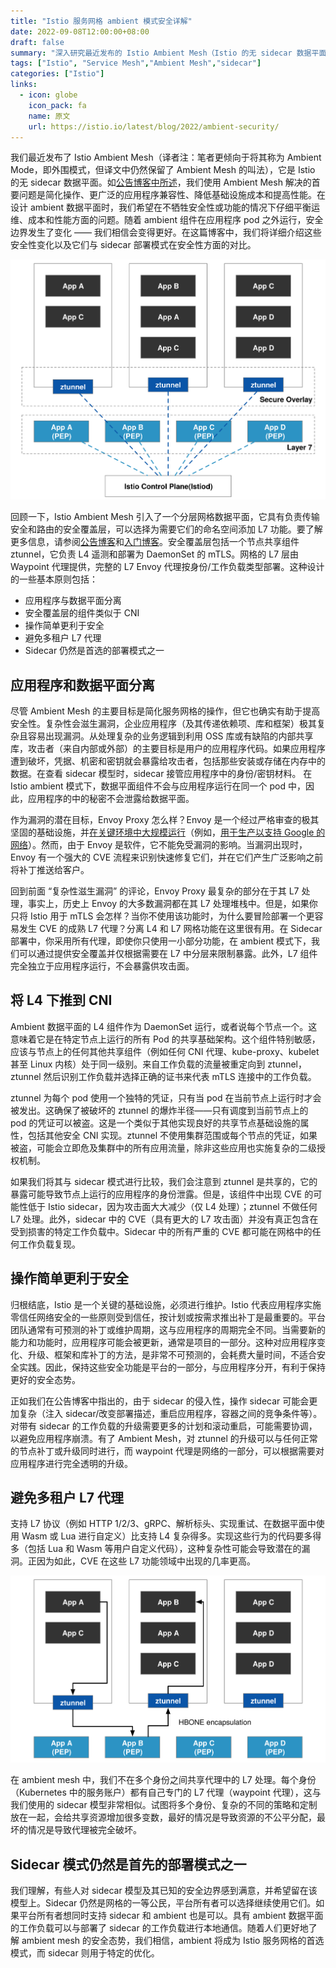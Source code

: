 ```yaml
---
title: "Istio 服务网格 ambient 模式安全详解"
date: 2022-09-08T12:00:00+08:00
draft: false
summary: "深入研究最近发布的 Istio Ambient Mesh（Istio 的无 sidecar 数据平面）的安全隐患。"
tags: ["Istio", "Service Mesh","Ambient Mesh","sidecar"]
categories: ["Istio"]
links:
  - icon: globe
    icon_pack: fa
    name: 原文
    url: https://istio.io/latest/blog/2022/ambient-security/
---
```


我们最近发布了 Istio Ambient Mesh（译者注：笔者更倾向于将其称为 Ambient Mode，即外围模式，但译文中仍然保留了 Ambient Mesh 的叫法），它是 Istio 的无 sidecar 数据平面。如[公告博客中所述](/blog/introducing-ambient-mesh/)，我们使用 Ambient Mesh 解决的首要问题是简化操作、更广泛的应用程序兼容性、降低基础设施成本和提高性能。在设计 ambient 数据平面时，我们希望在不牺牲安全性或功能的情况下仔细平衡运维、成本和性能方面的问题。随着 ambient 组件在应用程序 pod 之外运行，安全边界发生了变化 —— 我们相信会变得更好。在这篇博客中，我们将详细介绍这些安全性变化以及它们与 sidecar 部署模式在安全性方面的对比。

![Ambient Mesh 的分层示意图](amibent-mesh-layer.svg)

回顾一下，Istio Ambient Mesh 引入了一个分层网格数据平面，它具有负责传输安全和路由的安全覆盖层，可以选择为需要它们的命名空间添加 L7 功能。要了解更多信息，请参阅[公告博客](https://istio.io/latest/blog/2022/introducing-ambient-mesh/)和[入门博客](https://istio.io/latest/blog/2022/get-started-ambient)。安全覆盖层包括一个节点共享组件 ztunnel，它负责 L4 遥测和部署为 DaemonSet 的 mTLS。网格的 L7 层由 Waypoint 代理提供，完整的 L7 Envoy 代理按身份/工作负载类型部署。这种设计的一些基本原则包括：

- 应用程序与数据平面分离
- 安全覆盖层的组件类似于 CNI
- 操作简单更利于安全
- 避免多租户 L7 代理
- Sidecar 仍然是首选的部署模式之一

## 应用程序和数据平面分离

尽管 Ambient Mesh 的主要目标是简化服务网格的操作，但它也确实有助于提高安全性。复杂性会滋生漏洞，企业应用程序（及其传递依赖项、库和框架）极其复杂且容易出现漏洞。从处理复杂的业务逻辑到利用 OSS 库或有缺陷的内部共享库，攻击者（来自内部或外部）的主要目标是用户的应用程序代码。如果应用程序遭到破坏，凭据、机密和密钥就会暴露给攻击者，包括那些安装或存储在内存中的数据。在查看 sidecar 模型时，sidecar 接管应用程序中的身份/密钥材料。 在 Istio ambient 模式下，数据平面组件不会与应用程序运行在同一个 pod 中，因此，应用程序的中的秘密不会泄露给数据平面。

作为漏洞的潜在目标，Envoy Proxy 怎么样？Envoy 是一个经过严格审查的极其坚固的基础设施，并[在关键环境中大规模运行](https://www.infoq.com/news/2018/12/envoycon-service-mesh/)（例如，[用于生产以支持 Google 的网络](https://cloud.google.com/load-balancing/docs/https)）。然而，由于 Envoy 是软件，它不能免受漏洞的影响。当漏洞出现时，Envoy 有一个强大的 CVE 流程来识别快速修复它们，并在它们产生广泛影响之前将补丁推送给客户。

回到前面 “复杂性滋生漏洞” 的评论，Envoy Proxy 最复杂的部分在于其 L7 处理，事实上，历史上 Envoy 的大多数漏洞都在其 L7 处理堆栈中。但是，如果你只将 Istio 用于 mTLS 会怎样？当你不使用该功能时，为什么要冒险部署一个更容易发生 CVE 的成熟 L7 代理？分离 L4 和 L7 网格功能在这里很有用。在 Sidecar 部署中，你采用所有代理，即使你只使用一小部分功能，在 ambient 模式下，我们可以通过提供安全覆盖并仅根据需要在 L7 中分层来限制暴露。此外，L7 组件完全独立于应用程序运行，不会暴露供攻击面。

## 将 L4 下推到 CNI

Ambient 数据平面的 L4 组件作为 DaemonSet 运行，或者说每个节点一个。这意味着它是在特定节点上运行的所有 Pod 的共享基础架构。这个组件特别敏感，应该与节点上的任何其他共享组件（例如任何 CNI 代理、kube-proxy、kubelet 甚至 Linux 内核）处于同一级别。来自工作负载的流量被重定向到 ztunnel，ztunnel 然后识别工作负载并选择正确的证书来代表 mTLS 连接中的工作负载。

ztunnel 为每个 pod 使用一个独特的凭证，只有当 pod 在当前节点上运行时才会被发出。这确保了被破坏的 ztunnel 的爆炸半径——只有调度到当前节点上的 pod 的凭证可以被盗。这是一个类似于其他实现良好的共享节点基础设施的属性，包括其他安全 CNI 实现。ztunnel 不使用集群范围或每个节点的凭证，如果被盗，可能会立即危及集群中的所有应用流量，除非这些应用也实施复杂的二级授权机制。

如果我们将其与 sidecar 模式进行比较，我们会注意到 ztunnel 是共享的，它的暴露可能导致节点上运行的应用程序的身份泄露。但是，该组件中出现 CVE 的可能性低于 Istio sidecar，因为攻击面大大减少（仅 L4 处理）；ztunnel 不做任何 L7 处理。此外，sidecar 中的 CVE（具有更大的 L7 攻击面）并没有真正包含在受到损害的特定工作负载中。Sidecar 中的所有严重的 CVE 都可能在网格中的任何工作负载复现。

## 操作简单更利于安全

归根结底，Istio 是一个关键的基础设施，必须进行维护。Istio 代表应用程序实施零信任网络安全的一些原则受到信任，按计划或按需求推出补丁是最重要的。平台团队通常有可预测的补丁或维护周期，这与应用程序的周期完全不同。当需要新的能力和功能时，应用程序可能会被更新，通常是项目的一部分。这种对应用程序变化、升级、框架和库补丁的方法，是非常不可预测的，会耗费大量时间，不适合安全实践。因此，保持这些安全功能是平台的一部分，与应用程序分开，有利于保持更好的安全态势。

正如我们在公告博客中指出的，由于 sidecar 的侵入性，操作 sidecar 可能会更加复杂（注入 sidecar/改变部署描述，重启应用程序，容器之间的竞争条件等）。对带有 sidecar 的工作负载的升级需要更多的计划和滚动重启，可能需要协调，以避免应用程序崩溃。有了 Ambient Mesh，对 ztunnel 的升级可以与任何正常的节点补丁或升级同时进行，而 waypoint 代理是网络的一部分，可以根据需要对应用程序进行完全透明的升级。

## 避免多租户 L7 代理

支持 L7 协议（例如 HTTP 1/2/3、gRPC、解析标头、实现重试、在数据平面中使用 Wasm 或 Lua 进行自定义）比支持 L4 复杂得多。实现这些行为的代码要多得多（包括 Lua 和 Wasm 等用户自定义代码），这种复杂性可能会导致潜在的漏洞。正因为如此，CVE 在这些 L7 功能领域中出现的几率更高。

![每个命名空间/身份都有自己的L7代理；没有多租户代理](l7-function.svg)

在 ambient mesh 中，我们不在多个身份之间共享代理中的 L7 处理。每个身份（Kubernetes 中的服务账户）都有自己专门的 L7 代理（waypoint 代理），这与我们使用的 sidecar 模型非常相似。试图将多个身份、复杂的不同的策略和定制放在一起，会给共享资源增加很多变数，最好的情况是导致资源的不公平分配，最坏的情况是导致代理被完全破坏。

## Sidecar 模式仍然是首先的部署模式之一

我们理解，有些人对 sidecar 模型及其已知的安全边界感到满意，并希望留在该模型上。Sidecar 仍然是网格的一等公民，平台所有者可以选择继续使用它们。如果平台所有者想同时支持 sidecar 和 ambient 也是可以。具有 ambient 数据平面的工作负载可以与部署了 sidecar 的工作负载进行本地通信。随着人们更好地了解 ambient mesh 的安全态势，我们相信，ambient 将成为 Istio 服务网格的首选模式，而 sidecar 则用于特定的优化。


